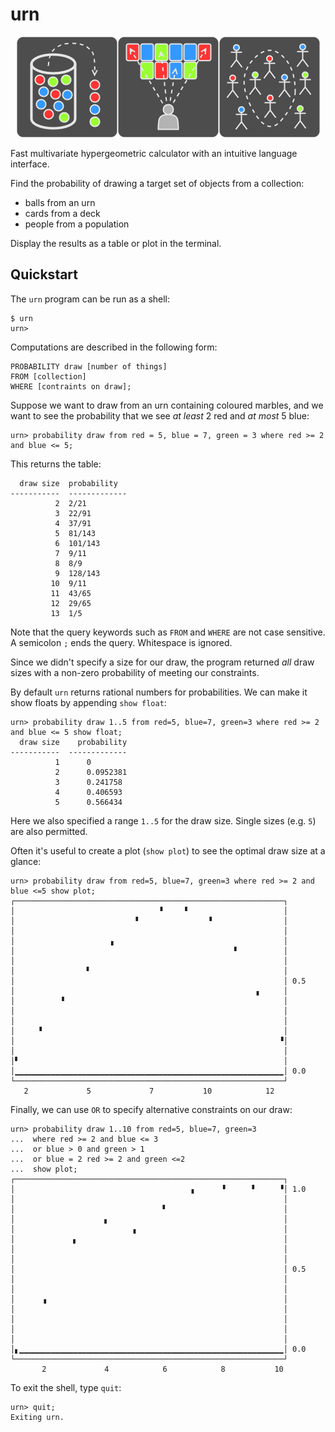 # urn

<p align="center">
  <img src="https://raw.githubusercontent.com/ajcr/urn/main/assets/hypergeom.png" alt="hypergeometric choices"/>
</p>

Fast multivariate hypergeometric calculator with an intuitive language interface.

Find the probability of drawing a target set of objects from a collection:
- balls from an urn
- cards from a deck
- people from a population

Display the results as a table or plot in the terminal.

## Quickstart

The `urn` program can be run as a shell:
```
$ urn
urn>
```
Computations are described in the following form:
```
PROBABILITY draw [number of things]
FROM [collection]
WHERE [contraints on draw];
```

Suppose we want to draw from an urn containing coloured marbles, and we want to see the probability that we see _at least_ 2 red and _at most_ 5 blue:
```
urn> probability draw from red = 5, blue = 7, green = 3 where red >= 2 and blue <= 5;
```
This returns the table:
```
  draw size  probability
-----------  -------------
          2  2/21
          3  22/91
          4  37/91
          5  81/143
          6  101/143
          7  9/11
          8  8/9
          9  128/143
         10  9/11
         11  43/65
         12  29/65
         13  1/5
```
Note that the query keywords such as `FROM` and `WHERE` are not case sensitive. A semicolon `;` ends the query. Whitespace is ignored.

Since we didn't specify a size for our draw, the program returned _all_ draw sizes with a non-zero probability of meeting our constraints.

By default `urn` returns rational numbers for probabilities. We can make it show floats by appending `show float`:
```
urn> probability draw 1..5 from red=5, blue=7, green=3 where red >= 2 and blue <= 5 show float;
  draw size    probability
-----------  -------------
          1      0
          2      0.0952381
          3      0.241758
          4      0.406593
          5      0.566434
```
Here we also specified a range `1..5` for the draw size. Single sizes (e.g. `5`) are also permitted.

Often it's useful to create a plot (`show plot`) to see the optimal draw size at a glance:
```
urn> probability draw from red=5, blue=7, green=3 where red >= 2 and blue <=5 show plot;
┌────────────────────────────────────────────────────────────┐
│                                ▝     ▘                     │ 
│                           ▘               ▝                │ 
│                                                            │ 
│                     ▗                                      │ 
│                                                 ▘          │ 
│                                                            │ 
│                ▘                                           │ 
│                                                            │ 0.5
│                                                      ▖     │ 
│          ▝                                                 │ 
│                                                            │ 
│                                                            │ 
│     ▝                                                      │ 
│                                                           ▝│ 
│                                                            │ 
│▘                                                           │ 
│▁▁▁▁▁▁▁▁▁▁▁▁▁▁▁▁▁▁▁▁▁▁▁▁▁▁▁▁▁▁▁▁▁▁▁▁▁▁▁▁▁▁▁▁▁▁▁▁▁▁▁▁▁▁▁▁▁▁▁▁│ 0.0
└────────────────────────────────────────────────────────────┘
   2             5             7           10            12
```
Finally, we can use `OR` to specify alternative constraints on our draw:
```
urn> probability draw 1..10 from red=5, blue=7, green=3
...  where red >= 2 and blue <= 3
...  or blue > 0 and green > 1
...  or blue = 2 red >= 2 and green <=2
...  show plot;
┌────────────────────────────────────────────────────────────┐
│                                       ▗      ▝      ▘     ▝│ 1.0
│                                                            │ 
│                                 ▘                          │ 
│                    ▖                                       │ 
│                          ▗                                 │ 
│             ▖                                              │ 
│                                                            │ 
│                                                            │ 
│                                                            │ 0.5
│                                                            │ 
│                                                            │ 
│      ▗                                                     │ 
│                                                            │ 
│                                                            │ 
│                                                            │ 
│                                                            │ 
│▖▁▁▁▁▁▁▁▁▁▁▁▁▁▁▁▁▁▁▁▁▁▁▁▁▁▁▁▁▁▁▁▁▁▁▁▁▁▁▁▁▁▁▁▁▁▁▁▁▁▁▁▁▁▁▁▁▁▁▁│ 0.0
└────────────────────────────────────────────────────────────┘
       2             4            6            8           10
```
To exit the shell, type `quit`:
```
urn> quit;
Exiting urn.
```